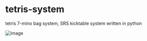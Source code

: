 # tetris-system
tetris 7-mino bag system, SRS kicktable system written in python

![image](https://github.com/user-attachments/assets/7966521d-2620-4fc1-b205-92abcec30e1f)
